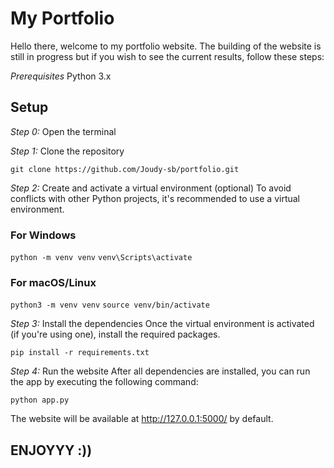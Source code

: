 # My Portfolio

Hello there, welcome to my portfolio website. The building of the website is still in progress but if you wish to see the current results, follow these steps:

_Prerequisites_
Python 3.x

## Setup

*Step 0:* Open the terminal

*Step 1:* Clone the repository

`git clone https://github.com/Joudy-sb/portfolio.git`

*Step 2:* Create and activate a virtual environment (optional)
To avoid conflicts with other Python projects, it's recommended to use a virtual environment.

### For Windows
`python -m venv venv`
`venv\Scripts\activate`

### For macOS/Linux
`python3 -m venv venv`
`source venv/bin/activate`

*Step 3:* Install the dependencies
Once the virtual environment is activated (if you're using one), install the required packages.

`pip install -r requirements.txt`

*Step 4:* Run the website
After all dependencies are installed, you can run the app by executing the following command:

`python app.py`

The website will be available at http://127.0.0.1:5000/ by default.

## ENJOYYY :))

